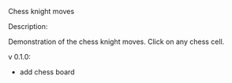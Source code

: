 Chess knight moves


Description:

  Demonstration of the chess knight moves.
  Click on any chess cell.


v 0.1.0:

  - add chess board
